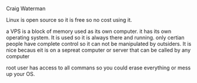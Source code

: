 Craig Waterman

Linux is open source so it is free so no cost using it.  

a VPS is a block of memory used as its own computer.  it has its own operating system.  It is used so it is always there and running.  only certian people have complete control so it can not be manipulated by outsiders.  It is nice becaus eit is on a sepreat computer or server that can be called by any computer

root user has access to all commans so you could erase everything or mess up your OS.
